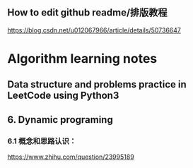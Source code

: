 ## How to edit github readme/排版教程
https://blog.csdn.net/u012067966/article/details/50736647

Algorithm learning notes
===
Data structure and problems practice in LeetCode using Python3
-----
## 6. Dynamic programing
### 6.1 概念和思路认识：
https://www.zhihu.com/question/23995189
